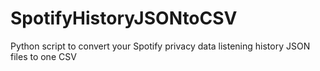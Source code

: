 # SpotifyHistoryJSONtoCSV
Python script to convert your Spotify privacy data listening history JSON files to one CSV
